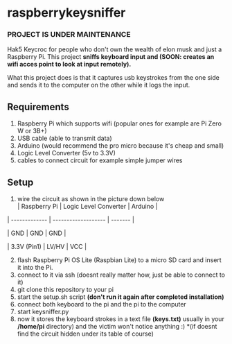 # raspberrykeysniffer
### **PROJECT IS UNDER MAINTENANCE**
Hak5 Keycroc for people who don't own the wealth of elon musk and just a Raspberry Pi. This project **sniffs keyboard input and (SOON: creates an wifi acces point to look at input remotely).**

What this project does is that it captures usb keystrokes from the one side and sends it to the computer on the other while it logs the input.
## Requirements
1. Raspberry Pi which supports wifi (popular ones for example are Pi Zero W or 3B+)
2. USB cable (able to transmit data)
3. Arduino (would recommend the pro micro because it's cheap and small)
4. Logic Level Converter (5v to 3.3V)
5. cables to connect circuit for example simple jumper wires 

## Setup
1. wire the circuit as shown in the picture down below <br/>
| Raspberry Pi  | Logic Level Converter | Arduino |

| ------------- | -------------------   | ------- |

| GND           | GND                   | GND     | 

| 3.3V (Pin1)   | LV/HV                 | VCC     |

2. flash Raspberry Pi OS Lite (Raspbian Lite) to a micro SD card and insert it into the Pi.
3. connect to it via ssh (doesnt really matter how, just be able to connect to it)
4. git clone this repository to your pi
5. start the setup.sh script **(don't run it again after completed installation)**
6. connect both keyboard to the pi and the pi to the computer
7. start keysniffer.py
8. now it stores the keyboard strokes in a text file **(keys.txt)** usually in your **/home/pi** directory) and the victim won't notice anything :) *(if doesnt find the circuit hidden under its table of course)
